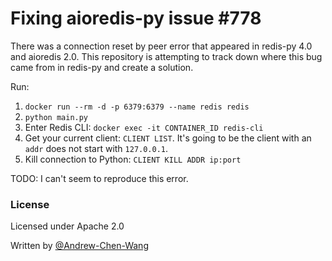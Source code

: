 # Fixing aioredis-py issue #778

There was a connection reset by peer error that appeared
in redis-py 4.0 and aioredis 2.0. This repository is
attempting to track down where this bug came from in 
redis-py and create a solution.

Run:
1. `docker run --rm -d -p 6379:6379 --name redis redis`
2. `python main.py`
3. Enter Redis CLI: `docker exec -it CONTAINER_ID redis-cli`
4. Get your current client: `CLIENT LIST`. It's going to be the client with
an `addr` does not start with `127.0.0.1`.
5. Kill connection to Python: `CLIENT KILL ADDR ip:port`

TODO: I can't seem to reproduce this error.

### License

Licensed under Apache 2.0

Written by [@Andrew-Chen-Wang](https://github.com/Andrew-Chen-Wang)
